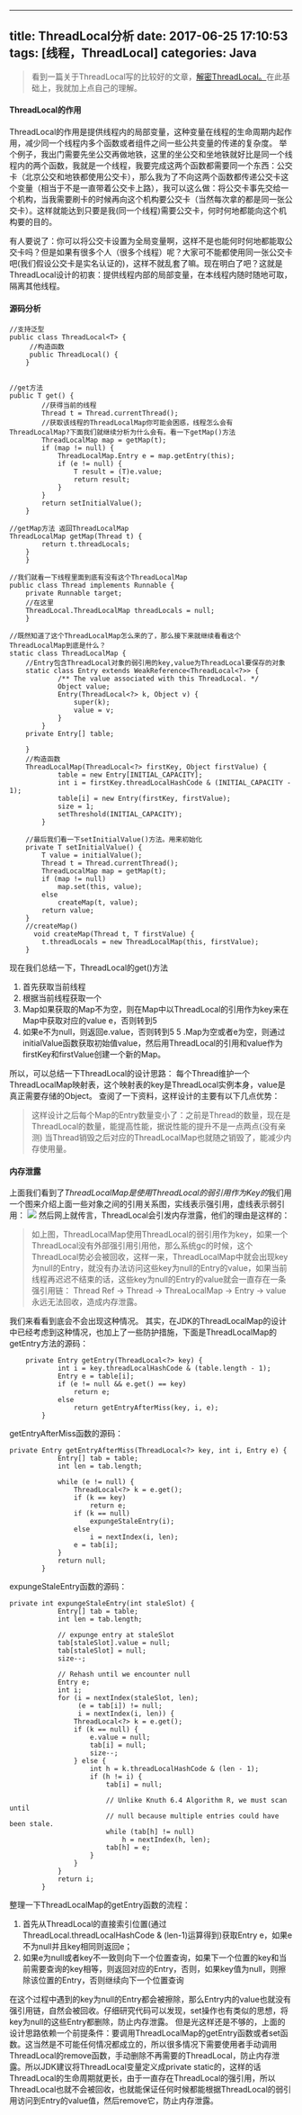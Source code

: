 
---
title: ThreadLocal分析
date: 2017-06-25 17:10:53
tags: [线程，ThreadLocal]
categories: Java
---
>看到一篇关于ThreadLocal写的比较好的文章，[解密ThreadLocal。](http://blog.csdn.net/winwill2012/article/details/71625570)在此基础上，我就加上点自己的理解。
#### ThreadLocal的作用

ThreadLocal的作用是提供线程内的局部变量，这种变量在线程的生命周期内起作用，减少同一个线程内多个函数或者组件之间一些公共变量的传递的复杂度。 举个例子，我出门需要先坐公交再做地铁，这里的坐公交和坐地铁就好比是同一个线程内的两个函数，我就是一个线程，我要完成这两个函数都需要同一个东西：公交卡（北京公交和地铁都使用公交卡），那么我为了不向这两个函数都传递公交卡这个变量（相当于不是一直带着公交卡上路），我可以这么做：将公交卡事先交给一个机构，当我需要刷卡的时候再向这个机构要公交卡（当然每次拿的都是同一张公交卡）。这样就能达到只要是我(同一个线程)需要公交卡，何时何地都能向这个机构要的目的。
<!--more-->
有人要说了：你可以将公交卡设置为全局变量啊，这样不是也能何时何地都能取公交卡吗？但是如果有很多个人（很多个线程）呢？大家可不能都使用同一张公交卡吧(我们假设公交卡是实名认证的)，这样不就乱套了嘛。现在明白了吧？这就是ThreadLocal设计的初衷：提供线程内部的局部变量，在本线程内随时随地可取，隔离其他线程。
#### 源码分析
```
//支持泛型
public class ThreadLocal<T> {
     //构造函数
     public ThreadLocal() {
    }


//get方法
public T get() {
        //获得当前的线程
        Thread t = Thread.currentThread();
        //获取该线程的ThreadLocalMap你可能会困惑，线程怎么会有ThreadLocalMap?下面我们就继续分析为什么会有。看一下getMap()方法
        ThreadLocalMap map = getMap(t);
        if (map != null) {
            ThreadLocalMap.Entry e = map.getEntry(this);
            if (e != null) {
                T result = (T)e.value;
                return result;
            }
        }
        return setInitialValue();
    }

//getMap方法 返回ThreadLocalMap
ThreadLocalMap getMap(Thread t) {
        return t.threadLocals;
    }
    }

//我们就看一下线程里面到底有没有这个ThreadLocalMap
public class Thread implements Runnable {
    private Runnable target;
    //在这里
    ThreadLocal.ThreadLocalMap threadLocals = null;
    }

//既然知道了这个ThreadLocalMap怎么来的了，那么接下来就继续看看这个ThreadLocalMap到底是什么？
static class ThreadLocalMap {
    //Entry包含ThreadLocal对象的弱引用的key,value为ThreadLocal要保存的对象
    static class Entry extends WeakReference<ThreadLocal<?>> {
            /** The value associated with this ThreadLocal. */
            Object value;
            Entry(ThreadLocal<?> k, Object v) {
                super(k);
                value = v;
            }
        }
    private Entry[] table;

    }
    //构造函数
    ThreadLocalMap(ThreadLocal<?> firstKey, Object firstValue) {
            table = new Entry[INITIAL_CAPACITY];
            int i = firstKey.threadLocalHashCode & (INITIAL_CAPACITY - 1);
            table[i] = new Entry(firstKey, firstValue);
            size = 1;
            setThreshold(INITIAL_CAPACITY);
        }

    //最后我们看一下setInitialValue()方法。用来初始化
    private T setInitialValue() {
        T value = initialValue();
        Thread t = Thread.currentThread();
        ThreadLocalMap map = getMap(t);
        if (map != null)
            map.set(this, value);
        else
            createMap(t, value);
        return value;
    }
    //createMap()
      void createMap(Thread t, T firstValue) {
        t.threadLocals = new ThreadLocalMap(this, firstValue);
    }
```

现在我们总结一下，ThreadLocal的get()方法

1. 首先获取当前线程
2. 根据当前线程获取一个
3. Map如果获取的Map不为空，则在Map中以ThreadLocal的引用作为key来在Map中获取对应的value e，否则转到5
4. 如果e不为null，则返回e.value，否则转到5
5 .Map为空或者e为空，则通过initialValue函数获取初始值value，然后用ThreadLocal的引用和value作为firstKey和firstValue创建一个新的Map。

所以，可以总结一下ThreadLocal的设计思路： 
每个Thread维护一个ThreadLocalMap映射表，这个映射表的key是ThreadLocal实例本身，value是真正需要存储的Object。 
查阅了一下资料，这样设计的主要有以下几点优势：
>这样设计之后每个Map的Entry数量变小了：之前是Thread的数量，现在是ThreadLocal的数量，能提高性能，据说性能的提升不是一点两点(没有亲测)
当Thread销毁之后对应的ThreadLocalMap也就随之销毁了，能减少内存使用量。

#### 内存泄露
上面我们看到了*ThreadLocalMap是使用ThreadLocal的弱引用作为Key的*我们用一个图来介绍上面一些对象之间的引用关系图，实线表示强引用，虚线表示弱引用：
![](http://oc6shen8h.bkt.clouddn.com/ThreadLocal.png) 
然后网上就传言，ThreadLocal会引发内存泄露，他们的理由是这样的：
>如上图，ThreadLocalMap使用ThreadLocal的弱引用作为key，如果一个ThreadLocal没有外部强引用引用他，那么系统gc的时候，这个ThreadLocal势必会被回收，这样一来，ThreadLocalMap中就会出现key为null的Entry，就没有办法访问这些key为null的Entry的value，如果当前线程再迟迟不结束的话，这些key为null的Entry的value就会一直存在一条强引用链： 
Thread Ref -> Thread -> ThreaLocalMap -> Entry -> value 
永远无法回收，造成内存泄露。

我们来看看到底会不会出现这种情况。 
其实，在JDK的ThreadLocalMap的设计中已经考虑到这种情况，也加上了一些防护措施，下面是ThreadLocalMap的getEntry方法的源码：
```
    private Entry getEntry(ThreadLocal<?> key) {
            int i = key.threadLocalHashCode & (table.length - 1);
            Entry e = table[i];
            if (e != null && e.get() == key)
                return e;
            else
                return getEntryAfterMiss(key, i, e);
        }
```
getEntryAfterMiss函数的源码：
```
private Entry getEntryAfterMiss(ThreadLocal<?> key, int i, Entry e) {
            Entry[] tab = table;
            int len = tab.length;

            while (e != null) {
                ThreadLocal<?> k = e.get();
                if (k == key)
                    return e;
                if (k == null)
                    expungeStaleEntry(i);
                else
                    i = nextIndex(i, len);
                e = tab[i];
            }
            return null;
        }
```
expungeStaleEntry函数的源码：
```
private int expungeStaleEntry(int staleSlot) {
            Entry[] tab = table;
            int len = tab.length;

            // expunge entry at staleSlot
            tab[staleSlot].value = null;
            tab[staleSlot] = null;
            size--;

            // Rehash until we encounter null
            Entry e;
            int i;
            for (i = nextIndex(staleSlot, len);
                 (e = tab[i]) != null;
                 i = nextIndex(i, len)) {
                ThreadLocal<?> k = e.get();
                if (k == null) {
                    e.value = null;
                    tab[i] = null;
                    size--;
                } else {
                    int h = k.threadLocalHashCode & (len - 1);
                    if (h != i) {
                        tab[i] = null;

                        // Unlike Knuth 6.4 Algorithm R, we must scan until
                        // null because multiple entries could have been stale.
                        while (tab[h] != null)
                            h = nextIndex(h, len);
                        tab[h] = e;
                    }
                }
            }
            return i;
        }
```
整理一下ThreadLocalMap的getEntry函数的流程：

1. 首先从ThreadLocal的直接索引位置(通过ThreadLocal.threadLocalHashCode & (len-1)运算得到)获取Entry e，如果e不为null并且key相同则返回e；
2. 如果e为null或者key不一致则向下一个位置查询，如果下一个位置的key和当前需要查询的key相等，则返回对应的Entry，否则，如果key值为null，则擦除该位置的Entry，否则继续向下一个位置查询

在这个过程中遇到的key为null的Entry都会被擦除，那么Entry内的value也就没有强引用链，自然会被回收。仔细研究代码可以发现，set操作也有类似的思想，将key为null的这些Entry都删除，防止内存泄露。 
但是光这样还是不够的，上面的设计思路依赖一个前提条件：要调用ThreadLocalMap的getEntry函数或者set函数。这当然是不可能任何情况都成立的，所以很多情况下需要使用者手动调用ThreadLocal的remove函数，手动删除不再需要的ThreadLocal，防止内存泄露。所以JDK建议将ThreadLocal变量定义成private static的，这样的话ThreadLocal的生命周期就更长，由于一直存在ThreadLocal的强引用，所以ThreadLocal也就不会被回收，也就能保证任何时候都能根据ThreadLocal的弱引用访问到Entry的value值，然后remove它，防止内存泄露。